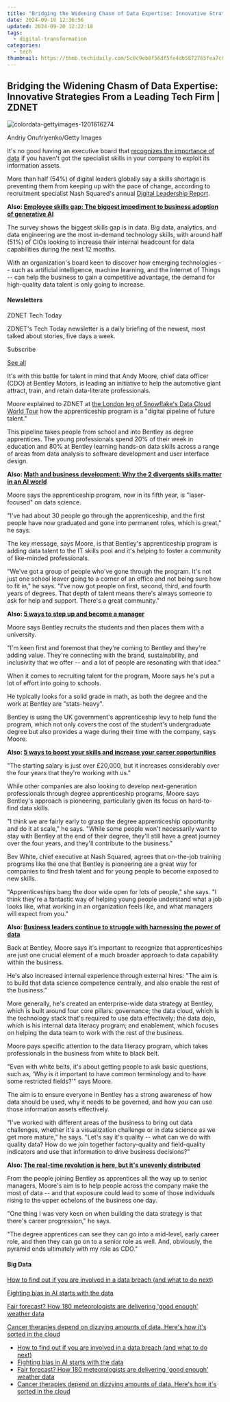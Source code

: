 ```yaml
---
title: "Bridging the Widening Chasm of Data Expertise: Innovative Strategies From a Leading Tech Firm | ZDNET"
date: 2024-09-18 12:36:56
updated: 2024-09-20 12:22:18
tags:
  - digital-transformation
categories:
  - tech
thumbnail: https://thmb.techidaily.com/5c0c9eb8f56df5fe4db5872765fea7c0cdfb1d4cf1ab34421179afeae4f509e7.png
---
```


## Bridging the Widening Chasm of Data Expertise: Innovative Strategies From a Leading Tech Firm | ZDNET

![colordata-gettyimages-1201616274](https://www.zdnet.com/a/img/resize/a3e36f38f84a3688f09e6ca44129ba99ef44801f/2023/11/17/f5c16699-93ce-45f9-9ebf-e03b659740c1/colordata-gettyimages-1201616274.jpg?auto=webp&width=1280)

Andriy Onufriyenko/Getty Images

It's no good having an executive board that [recognizes the importance of data](https://www.zdnet.com/article/ai-and-automation-business-leaders-adopt-small-scale-solutions-for-greater-impact/) if you haven't got the specialist skills in your company to exploit its information assets.

More than half (54%) of digital leaders globally say a skills shortage is preventing them from keeping up with the pace of change, according to recruitment specialist Nash Squared's annual [Digital Leadership Report](https://www.nashsquared.com/2023-digital-leadership-report).

**Also: [Employee skills gap: The biggest impediment to business adoption of generative AI](https://www.zdnet.com/article/employee-skills-gap-and-trust-are-biggest-impediments-to-business-adoption-of-generative-ai/)**

The survey shows the biggest skills gap is in data. Big data, analytics, and data engineering are the most in-demand technology skills, with around half (51%) of CIOs looking to increase their internal headcount for data capabilities during the next 12 months.

With an organization's board keen to discover how emerging technologies -- such as artificial intelligence, machine learning, and the Internet of Things -- can help the business to gain a competitive advantage, the demand for high-quality data talent is only going to increase.

#### Newsletters

ZDNET Tech Today

ZDNET's Tech Today newsletter is a daily briefing of the newest, most talked about stories, five days a week.

 Subscribe

[See all](https://www.zdnet.com/newsletters/)

It's with this battle for talent in mind that Andy Moore, chief data officer (CDO) at Bentley Motors, is leading an initiative to help the automotive giant attract, train, and retain data-literate professionals.

Moore explained to ZDNET at [the London leg of Snowflake's Data Cloud World Tour](https://www.snowflake.com/events/data-cloud-world-tour-london/) how the apprenticeship program is a "digital pipeline of future talent."

This pipeline takes people from school and into Bentley as degree apprentices. The young professionals spend 20% of their week in education and 80% at Bentley learning hands-on data skills across a range of areas from data analysis to software development and user interface design.

**Also: [Math and business development: Why the 2 divergents skills matter in an AI world](https://www.zdnet.com/article/math-and-business-development-why-the-2-divergents-skills-matter-in-an-ai-world/)**

Moore says the apprenticeship program, now in its fifth year, is "laser-focused" on data science. 

"I've had about 30 people go through the apprenticeship, and the first people have now graduated and gone into permanent roles, which is great," he says.

The key message, says Moore, is that Bentley's apprenticeship program is adding data talent to the IT skills pool and it's helping to foster a community of like-minded professionals.

"We've got a group of people who've gone through the program. It's not just one school leaver going to a corner of an office and not being sure how to fit in," he says. "I've now got people on first, second, third, and fourth years of degrees. That depth of talent means there's always someone to ask for help and support. There's a great community."

**Also: [5 ways to step up and become a manager](https://www.zdnet.com/education/business-management/5-ways-to-step-up-and-become-a-manager/)**

Moore says Bentley recruits the students and then places them with a university. 

"I'm keen first and foremost that they're coming to Bentley and they're adding value. They're connecting with the brand, sustainability, and inclusivity that we offer -- and a lot of people are resonating with that idea." 

When it comes to recruiting talent for the program, Moore says he's put a lot of effort into going to schools. 

He typically looks for a solid grade in math, as both the degree and the work at Bentley are "stats-heavy".

Bentley is using the UK government's apprenticeship levy to help fund the program, which not only covers the cost of the student's undergraduate degree but also provides a wage during their time with the company, says Moore.

**Also: [5 ways to boost your skills and increase your career opportunities](https://www.zdnet.com/education/professional-development/5-ways-to-boost-your-skills-and-increase-your-career-opportunities/)**

"The starting salary is just over £20,000, but it increases considerably over the four years that they're working with us."

While other companies are also looking to develop next-generation professionals through degree apprenticeship programs, Moore says Bentley's approach is pioneering, particularly given its focus on hard-to-find data skills.

"I think we are fairly early to grasp the degree apprenticeship opportunity and do it at scale," he says. "While some people won't necessarily want to stay with Bentley at the end of their degree, they'll still have a great journey over the four years, and they'll contribute to the business."

Bev White, chief executive at Nash Squared, agrees that on-the-job training programs like the one that Bentley is pioneering are a great way for companies to find fresh talent and for young people to become exposed to new skills.

"Apprenticeships bang the door wide open for lots of people," she says. "I think they're a fantastic way of helping young people understand what a job looks like, what working in an organization feels like, and what managers will expect from you."

**Also: [Business leaders continue to struggle with harnessing the power of data](https://www.zdnet.com/article/business-leaders-focus-on-data-literacy/)**

Back at Bentley, Moore says it's important to recognize that apprenticeships are just one crucial element of a much broader approach to data capability within the business.

He's also increased internal experience through external hires: "The aim is to build that data science competence centrally, and also enable the rest of the business."

More generally, he's created an enterprise-wide data strategy at Bentley, which is built around four core pillars: governance; the data cloud, which is the technology stack that's required to use data effectively; the data dojo, which is his internal data literacy program; and enablement, which focuses on helping the data team to work with the rest of the business.

Moore pays specific attention to the data literacy program, which takes professionals in the business from white to black belt. 

"Even with white belts, it's about getting people to ask basic questions, such as, 'Why is it important to have common terminology and to have some restricted fields?'" says Moore.

The aim is to ensure everyone in Bentley has a strong awareness of how data should be used, why it needs to be governed, and how you can use those information assets effectively.

"I've worked with different areas of the business to bring out data challenges, whether it's a visualization challenge or in data science as we get more mature," he says. "Let's say it's quality -- what can we do with quality data? How do we join together factory-quality and field-quality indicators and use that information to drive business decisions?"

**Also: [The real-time revolution is here, but it's unevenly distributed](https://www.zdnet.com/article/the-real-time-revolution-is-here-but-its-unevenly-distributed/)**

From the people joining Bentley as apprentices all the way up to senior managers, Moore's aim is to help people across the company make the most of data -- and that exposure could lead to some of those individuals rising to the upper echelons of the business one day.

"One thing I was very keen on when building the data strategy is that there's career progression," he says. 

"The degree apprentices can see they can go into a mid-level, early career role, and then they can go on to a senior role as well. And, obviously, the pyramid ends ultimately with my role as CDO."

#### Big Data

[How to find out if you are involved in a data breach (and what to do next)](https://www.zdnet.com/article/were-you-caught-up-in-the-latest-data-breach-heres-how-to-tell/ "How to find out if you are involved in a data breach (and what to do next)")

[Fighting bias in AI starts with the data](https://www.zdnet.com/article/fighting-bias-in-ai-starts-with-the-data/ "Fighting bias in AI starts with the data")

[Fair forecast? How 180 meteorologists are delivering 'good enough' weather data](https://www.zdnet.com/article/fair-forecast-how-180-meteorologists-are-delivering-good-enough-weather-data/ "Fair forecast? How 180 meteorologists are delivering 'good enough' weather data")

[Cancer therapies depend on dizzying amounts of data. Here's how it's sorted in the cloud](https://www.zdnet.com/article/cancer-therapies-depend-on-dizzying-amounts-of-data-heres-how-its-getting-sorted-in-the-cloud/ "Cancer therapies depend on dizzying amounts of data. Here's how it's sorted in the cloud")

* [How to find out if you are involved in a data breach (and what to do next)](https://www.zdnet.com/article/were-you-caught-up-in-the-latest-data-breach-heres-how-to-tell/ "How to find out if you are involved in a data breach (and what to do next)")
* [Fighting bias in AI starts with the data](https://www.zdnet.com/article/fighting-bias-in-ai-starts-with-the-data/ "Fighting bias in AI starts with the data")
* [Fair forecast? How 180 meteorologists are delivering 'good enough' weather data](https://www.zdnet.com/article/fair-forecast-how-180-meteorologists-are-delivering-good-enough-weather-data/ "Fair forecast? How 180 meteorologists are delivering 'good enough' weather data")
* [Cancer therapies depend on dizzying amounts of data. Here's how it's sorted in the cloud](https://www.zdnet.com/article/cancer-therapies-depend-on-dizzying-amounts-of-data-heres-how-its-getting-sorted-in-the-cloud/ "Cancer therapies depend on dizzying amounts of data. Here's how it's sorted in the cloud")

<ins class="adsbygoogle"
     style="display:block"
     data-ad-format="autorelaxed"
     data-ad-client="ca-pub-7571918770474297"
     data-ad-slot="1223367746"></ins>



<ins class="adsbygoogle"
     style="display:block"
     data-ad-client="ca-pub-7571918770474297"
     data-ad-slot="8358498916"
     data-ad-format="auto"
     data-full-width-responsive="true"></ins>
